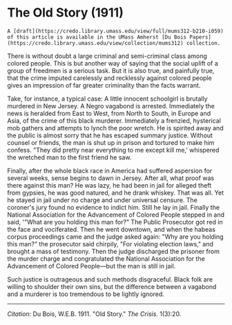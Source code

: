 # The Old Story (1911)

```{margin}
A [draft](https://credo.library.umass.edu/view/full/mums312-b210-i059) of this article is available in the UMass Amherst [Du Bois Papers](https://credo.library.umass.edu/view/collection/mums312) collection.

```

There is without doubt a large criminal and semi-criminal class among colored people. This is but another way of saying that the social uplift of a group of freedmen is a serious task. But it is also true, and painfully true, that the crime imputed carelessly and recklessly against colored people gives an impression of far greater criminality than the facts warrant.

Take, for instance, a typical case: A little innocent schoolgirl is brutally murdered in New Jersey. A Negro vagabond is arrested. Immediately the news is heralded from East to West, from North to South, in Europe and Asia, of the crime of this black murderer. Immediately a frenzied, hysterical mob gathers and attempts to lynch the poor wretch. He is spirited away and the public is almost sorry that he has escaped summary justice. Without counsel or friends, the man is shut up in prison and tortured to make him confess. "They did pretty near everything to me except kill me,' whispered the wretched man to the first friend he saw.

Finally, after the whole black race in America had suffered aspersion for several weeks, sense begins to dawn in Jersey. After all, what proof was there against this man? He was lazy, he had been in jail for alleged theft from gypsies, he was good natured, and he drank whiskey. That was all. Yet he stayed in jail under no charge and under universal censure. The coroner's jury found no evidence to indict him. Still he lay in jail. Finally the National Association for the Advancement of Colored People stepped in and said, '"What are you holding this man for?" The Public Prosecutor got red in the face and vociferated. Then he went downtown, and when the habeas corpus proceedings came and the judge asked again: "Why are you holding this man?" the prosecutor said chirpily, "For violating election laws," and brought a mass of testimony. Then the judge discharged the prisoner from the murder charge and congratulated the National Association for the Advancement of Colored People—but the man is still in jail.

Such justice is outrageous and such methods disgraceful. Black folk are willing to shoulder their own sins, but the difference between a vagabond and a murderer is too tremendous to be lightly ignored.


________________
*Citation:* Du Bois, W.E.B. 1911. "Old Story." *The Crisis*. 1(3):20.
